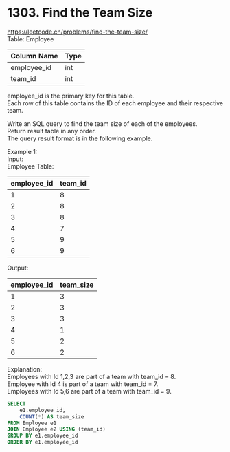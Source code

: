 # 1303. Find the Team Size
https://leetcode.cn/problems/find-the-team-size/   
Table: Employee

| Column Name   | Type    |
|---------------|---------|
| employee_id   | int     |
| team_id       | int     |

employee_id is the primary key for this table.  
Each row of this table contains the ID of each employee and their respective team.  
 
Write an SQL query to find the team size of each of the employees.   
Return result table in any order.   
The query result format is in the following example.   
 
Example 1:  
Input:   
Employee Table:   

| employee_id | team_id    |
|---------------|---------|
|     1       |     8      |
|     2       |     8      |
|     3       |     8      |
|     4       |     7      |
|     5       |     9      |
|     6       |     9      |

Output: 

| employee_id | team_size  |
|---------------|---------|
|     1       |     3      |
|     2       |     3      |
|     3       |     3      |
|     4       |     1      |
|     5       |     2      |
|     6       |     2      |

Explanation:    
Employees with Id 1,2,3 are part of a team with team_id = 8.   
Employee with Id 4 is part of a team with team_id = 7.   
Employees with Id 5,6 are part of a team with team_id = 9.   

``` sql
SELECT
    e1.employee_id,
    COUNT(*) AS team_size
FROM Employee e1
JOIN Employee e2 USING (team_id)
GROUP BY e1.employee_id
ORDER BY e1.employee_id
```
